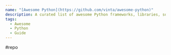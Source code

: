 ```yaml
---
name: "[Awesome Python](https://github.com/vinta/awesome-python)"
description: A curated list of awesome Python frameworks, libraries, software and resources
tags:
  - Awesome
  - Python
  - Guide
---
```

#repo